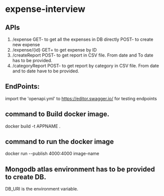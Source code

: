 # expense-interview

## APIs
1) /expense
    GET- to get all the expenses in DB directly
    POST- to create new expense
2) /expense/{id}
    GET= to get expense by ID
3) /createReport
    POST- to get report in CSV file. From date and To date has to be provided.
4) /categoryReport
    POST- to get report by category in CSV file. From date and to date have to be provided.
 ## EndPoints:
 
 import the 'openapi.yml' to https://editor.swagger.io/ for testing endpoints
 
 ## command to Build docker image.
 
 docker build -t APPNAME .
 
 ## command to run the docker image
 
 docker run --publish 4000:4000 image-name
 
 ## Mongodb atlas environment has to be provided to create DB.
 
  DB_URI is the environment variable.
